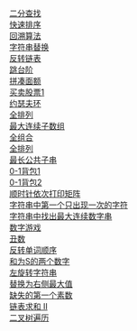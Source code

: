 [二分查找](https://github.com/kangdengfei/Code/blob/master/src/main/java/BinarySearch.java)<br>
[快速排序](https://github.com/kangdengfei/Code/blob/master/src/main/java/QuickSort.java)<br>
[回溯算法](https://github.com/kangdengfei/Code/blob/master/src/main/java/Solution1.java)<br>
[字符串替换](https://github.com/kangdengfei/Code/blob/master/src/main/java/Solution3.java)<br>
[反转链表](https://github.com/kangdengfei/Code/blob/master/src/main/java/Solution4.java)<br>
[跳台阶](https://github.com/kangdengfei/Code/blob/master/src/main/java/Solution5.java)<br>
[拼凑面额](https://github.com/kangdengfei/Code/blob/master/src/main/java/Solution6.java)<br>
[买卖股票1](https://github.com/kangdengfei/Code/blob/master/src/main/java/Solution7.java)<br>
[约瑟夫环](https://github.com/kangdengfei/Code/blob/master/src/main/java/Solution8.java)<br>
[全排列](https://github.com/kangdengfei/Code/blob/master/src/main/java/Solution9.java)<br>
[最大连续子数组](https://github.com/kangdengfei/Code/blob/master/src/main/java/Solution10.java)<br>
[全组合](https://github.com/kangdengfei/Code/blob/master/src/main/java/Solution11.java)<br>
[全排列](https://github.com/kangdengfei/Code/blob/master/src/main/java/Solution12.java)<br>
[最长公共子串](https://github.com/kangdengfei/Code/blob/master/src/main/java/Solution13.java)<br>
[0-1背包1](https://github.com/kangdengfei/Code/blob/master/src/main/java/Solution14.java)<br>
[0-1背包2](https://github.com/kangdengfei/Code/blob/master/src/main/java/Solution15.java)<br>
[顺时针依次打印矩阵](https://github.com/kangdengfei/Code/blob/master/src/main/java/Solution17.java)<br>
[字符串中第一个只出现一次的字符](https://github.com/kangdengfei/Code/blob/master/src/main/java/Solution19.java)<br>
[字符串中找出最大连续数字串](https://github.com/kangdengfei/Code/blob/master/src/main/java/Solution20.java)<br>
[数字游戏](https://github.com/kangdengfei/Code/blob/master/src/main/java/Soulution21.java)<br>
[丑数](https://github.com/kangdengfei/Code/blob/master/src/main/java/Soulution22.java)<br>
[反转单词顺序](https://github.com/kangdengfei/Code/blob/master/src/main/java/Soulution23.java)<br>
[和为S的两个数字](https://github.com/kangdengfei/Code/blob/master/src/main/java/Soulution24.java)<br>
[左旋转字符串](https://github.com/kangdengfei/Code/blob/master/src/main/java/Soulution25.java)<br>
[替换为右侧最大值](https://github.com/kangdengfei/Code/blob/master/src/main/java/Soulution26.java)<br>
[缺失的第一个素数](https://github.com/kangdengfei/Code/blob/master/src/main/java/Soulution27.java)<br>
[链表求和 II](https://github.com/kangdengfei/Code/blob/master/src/main/java/Soulution28.java)<br>
[二叉树遍历](https://github.com/kangdengfei/Code/blob/master/src/main/java/BinTreeTraverse.java)
